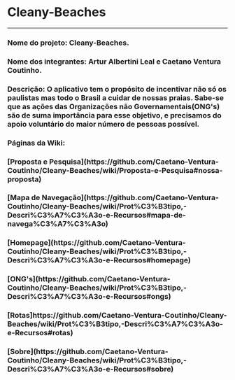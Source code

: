 # Cleany-Beaches
<html lang: pt-br>
<hr>
<h3>Nome do projeto: Cleany-Beaches.</h3>

<h3>Nome dos integrantes: Artur Albertini Leal e Caetano Ventura Coutinho.</h3>

<h3>Descrição: O aplicativo tem o propósito de incentivar não só os paulistas mas todo o Brasil a cuidar de nossas praias. Sabe-se que as ações das Organizações não Governamentais(ONG's) são de suma importância para esse objetivo, e precisamos do apoio voluntário do maior número de pessoas possível. 

<h3>Páginas da Wiki:</h3>
<h3>[Proposta e Pesquisa](https://github.com/Caetano-Ventura-Coutinho/Cleany-Beaches/wiki/Proposta-e-Pesquisa#nossa-proposta) </h3>
<h3>[Mapa de Navegação](https://github.com/Caetano-Ventura-Coutinho/Cleany-Beaches/wiki/Prot%C3%B3tipo,-Descri%C3%A7%C3%A3o-e-Recursos#mapa-de-navega%C3%A7%C3%A3o)</h3>
<h3>[Homepage](https://github.com/Caetano-Ventura-Coutinho/Cleany-Beaches/wiki/Prot%C3%B3tipo,-Descri%C3%A7%C3%A3o-e-Recursos#homepage)</h3>
<h3>[ONG's](https://github.com/Caetano-Ventura-Coutinho/Cleany-Beaches/wiki/Prot%C3%B3tipo,-Descri%C3%A7%C3%A3o-e-Recursos#ongs)</h3>
<h3>[Rotas]https://github.com/Caetano-Ventura-Coutinho/Cleany-Beaches/wiki/Prot%C3%B3tipo,-Descri%C3%A7%C3%A3o-e-Recursos#rotas)</h3>
<h3>[Sobre](https://github.com/Caetano-Ventura-Coutinho/Cleany-Beaches/wiki/Prot%C3%B3tipo,-Descri%C3%A7%C3%A3o-e-Recursos#sobre)</h3>
